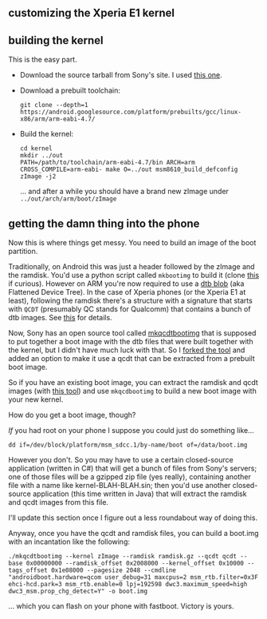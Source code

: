 customizing the Xperia E1 kernel
--------------------------------

building the kernel
-------------------
This is the easy part.

*   Download the source tarball from Sony's site. I used [this one](http://developer.sonymobile.com/downloads/xperia-open-source-archives/open-source-archive-for-20-1-a-2-13-20-1-b-2-15-and-20-1-b-2-16/).

*   Download a prebuilt toolchain:

        git clone --depth=1 https://android.googlesource.com/platform/prebuilts/gcc/linux-x86/arm/arm-eabi-4.7/

*   Build the kernel:

        cd kernel
        mkdir ../out
        PATH=/path/to/toolchain/arm-eabi-4.7/bin ARCH=arm CROSS_COMPILE=arm-eabi- make O=../out msm8610_build_defconfig zImage -j2

    ... and after a while you should have a brand new zImage under `../out/arch/arm/boot/zImage`

getting the damn thing into the phone
-------------------------------------
Now this is where things get messy. You need to build an image of the boot partition.

Traditionally, on Android this was just a header followed by the zImage and the ramdisk. You'd use a python script called `mkbootimg` to build it (clone [this](https://android.googlesource.com/platform/system/core) if curious). However on ARM you're now required to use a [dtb blob](http://elinux.org/Device_Tree) (aka Flattened Device Tree). In the case of Xperia phones (or the Xperia E1 at least), following the ramdisk there's a structure with a signature that starts with `QCDT` (presumably QC stands for Qualcomm) that contains a bunch of dtb images. See [this](https://raw.githubusercontent.com/sonyxperiadev/mkqcdtbootimg/master/dtbtool.txt) for details.

Now, Sony has an open source tool called [mkqcdtbootimg](https://github.com/sonyxperiadev/mkqcdtbootimg) that is supposed to put together a boot image with the dtb files that were built together with the kernel, but I didn't have much luck with that. So I [forked the tool](https://github.com/mpersano/mkqcdtbootimg) and added an option to make it use a qcdt that can be extracted from a prebuilt boot image.

So if you have an existing boot image, you can extract the ramdisk and qcdt images (with [this tool](https://github.com/mpersano/bootimg-tools/blob/master/split-bootimage.py)) and use `mkqcdbootimg` to build a new boot image with your new kernel.

How do you get a boot image, though?

*If* you had root on your phone I suppose you could just do something like...

    dd if=/dev/block/platform/msm_sdcc.1/by-name/boot of=/data/boot.img

However you don't. So you may have to use a certain closed-source application (written in C#) that will get a bunch of files from Sony's servers; one of those files will be a gzipped zip file (yes really), containing another file with a name like kernel-BLAH-BLAH.sin; then you'd use another closed-source application (this time written in Java) that will extract the ramdisk and qcdt images from this file.

I'll update this section once I figure out a less roundabout way of doing this.

Anyway, once you have the qcdt and ramdisk files, you can build a boot.img with an incantation like the following:

    ./mkqcdtbootimg --kernel zImage --ramdisk ramdisk.gz --qcdt qcdt --base 0x00000000 --ramdisk_offset 0x2008000 --kernel_offset 0x10000 --tags_offset 0x1e08000 --pagesize 2048 --cmdline "androidboot.hardware=qcom user_debug=31 maxcpus=2 msm_rtb.filter=0x3F ehci-hcd.park=3 msm_rtb.enable=0 lpj=192598 dwc3.maximum_speed=high dwc3_msm.prop_chg_detect=Y" -o boot.img

... which you can flash on your phone with fastboot. Victory is yours.
